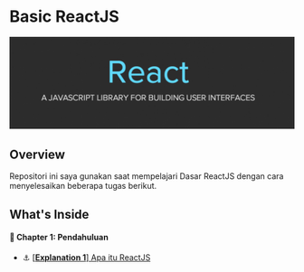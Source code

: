 # Basic ReactJS 
![Header](./assets/reactjs-banner.png)

## Overview
Repositori ini saya gunakan saat mempelajari Dasar ReactJS dengan cara menyelesaikan beberapa tugas berikut.

## What's Inside
#### :open_book: Chapter 1: Pendahuluan
- :anchor: [[**Explanation 1**] Apa itu ReactJS](explanation/c01/e01/explanation.md)
